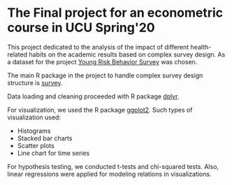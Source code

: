 # The Final project for an econometric course in UCU Spring'20
This project dedicated to the analysis of the impact of different health-related habits on the academic results based on complex survey design.
As a dataset for the project [Young Risk Behavior Survey](https://www.cdc.gov/healthyyouth/data/yrbs/index.htm) was chosen.

The main R package in the project to handle complex survey design structure is [survey](https://cran.r-project.org/web/packages/survey/index.html).

Data loading and cleaning proceeded with R package [dplyr](https://cran.r-project.org/web/packages/dplyr/index.html).

For visualization, we used the R package [ggplot2](https://cran.r-project.org/web/packages/ggplot2/index.html).
Such types of visualization used:
* Histograms
* Stacked bar charts
* Scatter plots
* Line chart for time series

For hypothesis testing, we conducted t-tests and chi-squared tests.
Also, linear regressions were applied for modeling relations in visualizations. 
